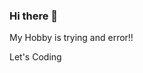 ### Hi there 👋
My Hobby is trying and error!!

Let's Coding


<!--
**NuyHaryan/NuyHaryan** is a ✨ _special_ ✨ repository because its `README.md` (this file) appears on your GitHub profile.
Here are some ideas to get you started:
this is my profile so, lets enjoy with this
- 🔭 I’m currently working on happines
- 🌱 I’m currently learning ...
- 👯 I’m looking to collaborate on ...
- 🤔 I’m looking for help with ...
- 💬 Ask me about ...
- 📫 How to reach me: ...
- 😄 Pronouns: ...
- ⚡ Fun fact: ...
-->
